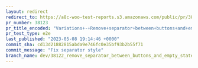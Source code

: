 ```yaml
---
layout: redirect
redirect_to: https://a8c-woo-test-reports.s3.amazonaws.com/public/pr/38123/e2e/index.html
pr_number: 38123
pr_title_encoded: "Variations+-+Remove+separator+between+buttons+and+empty+state+screen"
pr_test_type: e2e
last_published: "2023-05-08 19:14:46 +0000"
commit_sha: cd13d21882815abda9e746fc0e35bf93b2b55f71
commit_message: "Fix separator style"
branch_name: dev/38122_remove_separator_between_buttons_and_empty_state_screen
---
```

